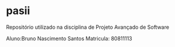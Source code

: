 pasii
=====

Repositório utilizado na disciplina de Projeto Avançado de Software


Aluno:Bruno Nascimento Santos
Matricula: 80811113
